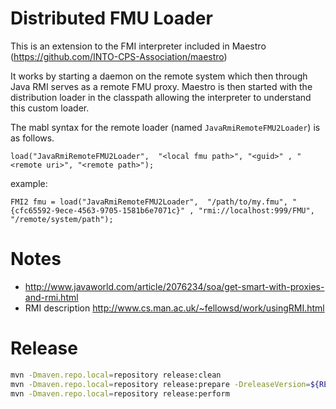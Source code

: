 # Distributed FMU Loader

This is an extension to the FMI interpreter included in Maestro (https://github.com/INTO-CPS-Association/maestro)

It works by starting a daemon on the remote system which then through Java RMI serves as a remote FMU proxy. Maestro is then started with the distribution loader in the classpath allowing the interpreter to understand this custom loader.

The mabl syntax for the remote loader (named `JavaRmiRemoteFMU2Loader`) is as follows.

```
load("JavaRmiRemoteFMU2Loader",  "<local fmu path>", "<guid>" , "<remote uri>", "<remote path>");
```

example:

```
FMI2 fmu = load("JavaRmiRemoteFMU2Loader",  "/path/to/my.fmu", "{cfc65592-9ece-4563-9705-1581b6e7071c}" , "rmi://localhost:999/FMU", "/remote/system/path");

```

# Notes

* http://www.javaworld.com/article/2076234/soa/get-smart-with-proxies-and-rmi.html
* RMI description 
http://www.cs.man.ac.uk/~fellowsd/work/usingRMI.html

# Release

```bash
mvn -Dmaven.repo.local=repository release:clean
mvn -Dmaven.repo.local=repository release:prepare -DreleaseVersion=${RELEASE_VER} -DdevelopmentVersion=${NEW_DEV_VER}
mvn -Dmaven.repo.local=repository release:perform
```
